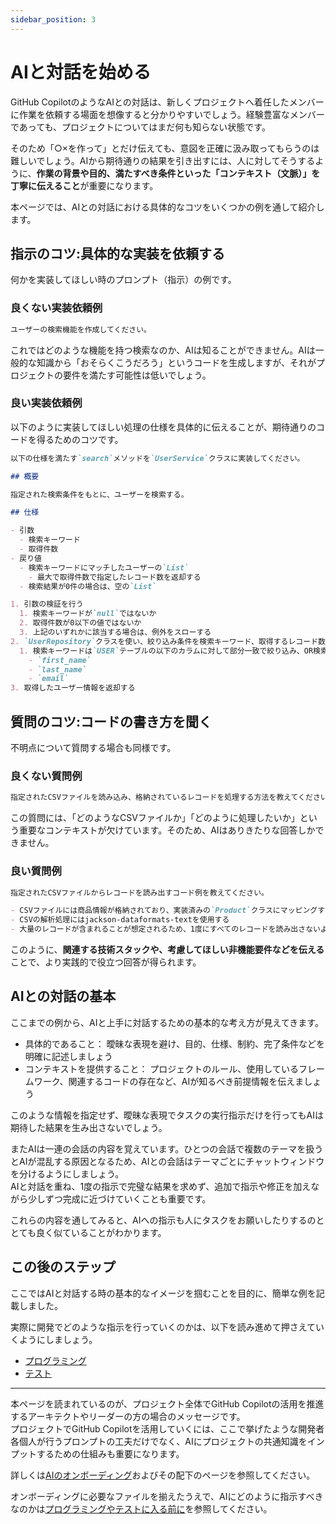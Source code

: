 ```yaml
---
sidebar_position: 3
---
```


# AIと対話を始める

GitHub CopilotのようなAIとの対話は、新しくプロジェクトへ着任したメンバーに作業を依頼する場面を想像すると分かりやすいでしょう。経験豊富なメンバーであっても、プロジェクトについてはまだ何も知らない状態です。

そのため「○×を作って」とだけ伝えても、意図を正確に汲み取ってもらうのは難しいでしょう。AIから期待通りの結果を引き出すには、人に対してそうするように、**作業の背景や目的、満たすべき条件といった「コンテキスト（文脈）」を丁寧に伝えること**が重要になります。

本ページでは、AIとの対話における具体的なコツをいくつかの例を通して紹介します。

## 指示のコツ:具体的な実装を依頼する

何かを実装してほしい時のプロンプト（指示）の例です。

### 良くない実装依頼例

```markdown
ユーザーの検索機能を作成してください。
```

これではどのような機能を持つ検索なのか、AIは知ることができません。AIは一般的な知識から「おそらくこうだろう」というコードを生成しますが、それがプロジェクトの要件を満たす可能性は低いでしょう。

### 良い実装依頼例

以下のように実装してほしい処理の仕様を具体的に伝えることが、期待通りのコードを得るためのコツです。

```markdown
以下の仕様を満たす`search`メソッドを`UserService`クラスに実装してください。

## 概要

指定された検索条件をもとに、ユーザーを検索する。

## 仕様

- 引数
  - 検索キーワード
  - 取得件数
- 戻り値
  - 検索キーワードにマッチしたユーザーの`List`
    - 最大で取得件数で指定したレコード数を返却する
  - 検索結果が0件の場合は、空の`List`

1. 引数の検証を行う
  1. 検索キーワードが`null`ではないか
  2. 取得件数が0以下の値ではないか
  3. 上記のいずれかに該当する場合は、例外をスローする
2. `UserRepository`クラスを使い、絞り込み条件を検索キーワード、取得するレコード数に取得件数を指定して`USER`テーブルを検索する
  1. 検索キーワードは`USER`テーブルの以下のカラムに対して部分一致で絞り込み、OR検索を行う
    - `first_name`
    - `last_name`
    - `email`
3. 取得したユーザー情報を返却する
```

## 質問のコツ:コードの書き方を聞く

不明点について質問する場合も同様です。

### 良くない質問例

```markdown
指定されたCSVファイルを読み込み、格納されているレコードを処理する方法を教えてください。
```

この質問には、「どのようなCSVファイルか」「どのように処理したいか」という重要なコンテキストが欠けています。そのため、AIはありきたりな回答しかできません。

### 良い質問例

```markdown
指定されたCSVファイルからレコードを読み出すコード例を教えてください。

- CSVファイルには商品情報が格納されており、実装済みの`Product`クラスにマッピングする
- CSVの解析処理にはjackson-dataformats-textを使用する
- 大量のレコードが含まれることが想定されるため、1度にすべてのレコードを読み出さないようにする
```

このように、**関連する技術スタックや、考慮してほしい非機能要件などを伝える**ことで、より実践的で役立つ回答が得られます。

## AIとの対話の基本

ここまでの例から、AIと上手に対話するための基本的な考え方が見えてきます。

- 具体的であること： 曖昧な表現を避け、目的、仕様、制約、完了条件などを明確に記述しましょう
- コンテキストを提供すること： プロジェクトのルール、使用しているフレームワーク、関連するコードの存在など、AIが知るべき前提情報を伝えましょう

このような情報を指定せず、曖昧な表現でタスクの実行指示だけを行ってもAIは期待した結果を生み出さないでしょう。

またAIは一連の会話の内容を覚えています。ひとつの会話で複数のテーマを扱うとAIが混乱する原因となるため、AIとの会話はテーマごとにチャットウィンドウを分けるようにしましょう。  
AIと対話を重ね、1度の指示で完璧な結果を求めず、追加で指示や修正を加えながら少しずつ完成に近づけていくことも重要です。

これらの内容を通してみると、AIへの指示も人にタスクをお願いしたりするのととても良く似ていることがわかります。

## この後のステップ

ここではAIと対話する時の基本的なイメージを掴むことを目的に、簡単な例を記載しました。

実際に開発でどのような指示を行っていくのかは、以下を読み進めて押さえていくようにしましょう。

- [プログラミング](../programming)
- [テスト](../test)

---

本ページを読まれているのが、プロジェクト全体でGitHub Copilotの活用を推進するアーキテクトやリーダーの方の場合のメッセージです。  
プロジェクトでGitHub Copilotを活用していくには、ここで挙げたような開発者各個人が行うプロンプトの工夫だけでなく、AIにプロジェクトの共通知識をインプットするための仕組みも重要になります。

詳しくは[AIのオンボーディング](../ai-on-boarding)およびその配下のページを参照してください。

オンボーディングに必要なファイルを揃えたうえで、AIにどのように指示すべきなのかは[プログラミングやテストに入る前に](../before-coding-test)を参照してください。
